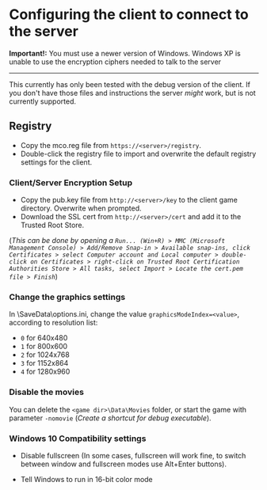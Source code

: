 # Configuring the client to connect to the server

**Important!:** You must use a newer version of Windows. Windows XP is unable to use the encryption ciphers needed to talk to the server

---

This currently has only been tested with the debug version of the client. If you don't have those files and instructions the server _might_ work, but is not currently supported.

## Registry

- Copy the mco.reg file from `https://<server>/registry`.
- Double-click the registry file to import and overwrite the default registry settings for the client.

### Client/Server Encryption Setup

- Copy the pub.key file from `http://<server>/key` to the client game directory. Overwrite when prompted.
- Download the SSL cert from `http://<server>/cert` and add it to the Trusted Root Store.

(_This can be done by opening a `Run... (Win+R) > MMC (Microsoft Management Console) > Add/Remove Snap-in > Available snap-ins, click Certificates > select Computer account and Local computer > double-click on Certificates > right-click on Trusted Root Certification Authorities Store > All tasks, select Import > Locate the cert.pem file > Finish`_)

### Change the graphics settings

In <game dir>\SaveData\options.ini, change the value `graphicsModeIndex=<value>`, according to resolution list:

- `0` for 640x480
- `1` for 800x600
- `2` for 1024x768
- `3` for 1152x864
- `4` for 1280x960

### Disable the movies

You can delete the `<game dir>\Data\Movies` folder, or start the game with parameter `-nomovie` (_Create a shortcut for debug executable_).

### Windows 10 Compatibility settings

- Disable fullscreen (In some cases, fullscreen will work fine, to switch between window and fullscreen modes use Alt+Enter buttons).

- Tell Windows to run in 16-bit color mode
